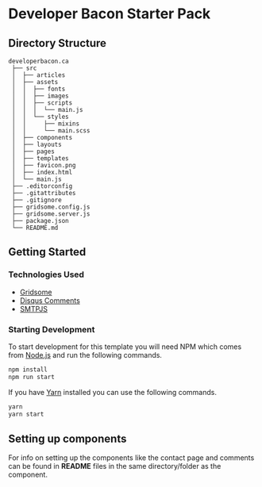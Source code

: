 # Developer Bacon Starter Pack

## Directory Structure

```
developerbacon.ca
 ├── src
 │  ├── articles
 │  ├── assets
 │  │  ├── fonts
 │  │  ├── images
 │  │  ├── scripts
 │  │  │  └── main.js
 │  │  └── styles
 │  │     ├── mixins
 │  │     └── main.scss
 │	├── components
 │	├── layouts
 │	├── pages
 │	├── templates
 │	├── favicon.png
 │	├── index.html
 │	└── main.js
 ├── .editorconfig
 ├── .gitattributes
 ├── .gitignore
 ├── gridsome.config.js
 ├── gridsome.server.js
 ├── package.json
 └── README.md
```

## Getting Started

### Technologies Used

- [Gridsome](https://gridsome.org/)
- [Disqus Comments](https://disqus.com/)
- [SMTPJS](https://smtpjs.com/)

### Starting Development

To start development for this template you will need NPM which comes from [Node.js](https://nodejs.org/) and run the following commands.

```bash
npm install
npm run start
```

If you have [Yarn](https://yarnpkg.com/) installed you can use the following commands.

```bash
yarn
yarn start
```

## Setting up components

For info on setting up the components like the contact page and comments can be found in **README** files in the same directory/folder as the component.
